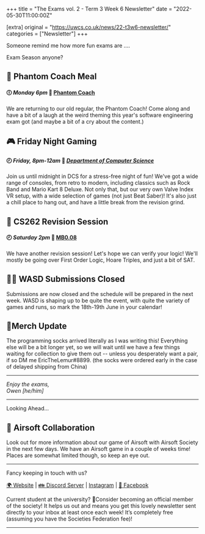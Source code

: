 +++
title = "The Exams vol. 2 - Term 3 Week 6 Newsletter"
date = "2022-05-30T11:00:00Z"

[extra]
original = "https://uwcs.co.uk/news/22-t3w6-newsletter/"    
categories = ["Newsletter"]
+++

<p data-block-key="o4r0q">Someone remind me how more fun exams are ....</p>

<!-- more -->

Exam Season anyone?

## 🍻 Phantom Coach Meal

#### 🕕 *Monday 6pm* 📍 [Phantom Coach](https://goo.gl/maps/5H1DGDTvTMK1L5x38)

We are returning to our old regular, the Phantom Coach\! Come along and have a bit of a laugh at the weird theming this year's software engineering exam got (and maybe a bit of a cry about the content.)

## **🎮 Friday Night Gaming**

#### 🕗 *Friday, 8pm-12am* 📍 [*Department of Computer Science*](https://campus.warwick.ac.uk/?cmsid=1547)

Join us until midnight in DCS for a stress-free night of fun\! We've got a wide range of consoles, from retro to modern, including classics such as Rock Band and Mario Kart 8 Deluxe. Not only that, but our very own Valve Index VR setup, with a wide selection of games (not just Beat Saber)\! It's also just a chill place to hang out, and have a little break from the revision grind.

## 🧠 CS262 Revision Session

#### 🕗 *Saturday 2pm* 📍 [MB0.08](https://campus.warwick.ac.uk/?cmsid=17265&project_id=1)

We have another revision session\! Let's hope we can verify your logic\! We'll mostly be going over First Order Logic, Hoare Triples, and just a bit of SAT.

## 🏃‍♂️ WASD Submissions Closed

Submissions are now closed and the schedule will be prepared in the next week. WASD is shaping up to be quite the event, with quite the variety of games and runs, so mark the 18th-19th June in your calendar\!

## 👕Merch Update

The programming socks arrived literally as I was writing this\! Everything else will be a bit longer yet, so we will wait until we have a few things waiting for collection to give them out -- unless you desperately want a pair, if so DM me EricTheLemur\#8899. (the socks were ordered early in the case of delayed shipping from China)



***

*​Enjoy the exams,  
Owen \[he/him\]*



***

Looking Ahead...

## 🔫 Airsoft Collaboration

Look out for more information about our game of Airsoft with Airsoft Society in the next few days. We have an Airsoft game in a couple of weeks time\! Places are somewhat limited though, so keep an eye out.



***

Fancy keeping in touch with us?

[🌍 Website](https://uwcs.co.uk/) | [👪 Discord Server](https://discord.uwcs.uk/) | [Instagram](https://instagram.com/warwickcompsoc) | [💬 Facebook](https://facebook.com/groups/warwickcompsoc)

Current student at the university? 👋Consider becoming an official member of the society\! It helps us out and means you get this lovely newsletter sent directly to your inbox at least once each week\! It’s completely free (assuming you have the Societies Federation fee)\!



***

